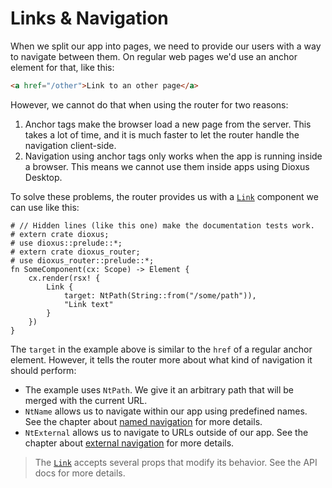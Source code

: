 # Links & Navigation

When we split our app into pages, we need to provide our users with a way to
navigate between them. On regular web pages we'd use an anchor element for that,
like this:

```html
<a href="/other">Link to an other page</a>
```

However, we cannot do that when using the router for two reasons:
1. Anchor tags make the browser load a new page from the server. This takes a
   lot of time, and it is much faster to let the router handle the navigation
   client-side.
2. Navigation using anchor tags only works when the app is running inside a
   browser. This means we cannot use them inside apps using Dioxus Desktop.

To solve these problems, the router provides us with a [`Link`] component we can
use like this:
```rust,no_run
# // Hidden lines (like this one) make the documentation tests work.
# extern crate dioxus;
# use dioxus::prelude::*;
# extern crate dioxus_router;
# use dioxus_router::prelude::*;
fn SomeComponent(cx: Scope) -> Element {
    cx.render(rsx! {
        Link {
            target: NtPath(String::from("/some/path")),
            "Link text"
        }
    })
}
```

The `target` in the example above is similar to the `href` of a regular anchor
element. However, it tells the router more about what kind of navigation it
should perform:
- The example uses `NtPath`. We give it an arbitrary path that will be merged
  with the current URL.
- `NtName` allows us to navigate within our app using predefined names. See the
  chapter about [named navigation](./name.md) for more details.
- `NtExternal` allows us to navigate to URLs outside of our app. See the chapter
  about [external navigation](./external.md) for more details.

> The [`Link`] accepts several props that modify its behavior. See the API docs
> for more details.

[`Link`]: https://docs.rs/dioxus-router/latest/dioxus_router/components/fn.Link.html
